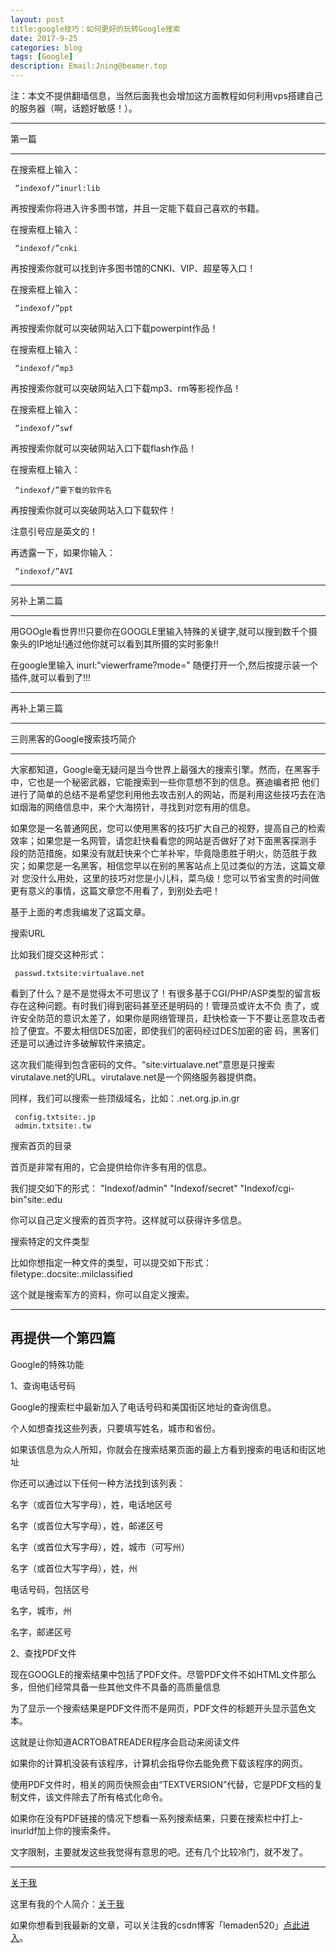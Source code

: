 ```yaml
---
layout: post
title:google技巧：如何更好的玩转Google搜索
date: 2017-9-25
categories: blog
tags: [Google]
description: Email:Jning@beamer.top
---
```


注：本文不提供翻墙信息，当然后面我也会增加这方面教程如何利用vps搭建自己的服务器（啊，话题好敏感！）。

---


第一篇

---

在搜索框上输入：

     “indexof/”inurl:lib

再按搜索你将进入许多图书馆，并且一定能下载自己喜欢的书籍。

在搜索框上输入：

     “indexof/”cnki

再按搜索你就可以找到许多图书馆的CNKI、VIP、超星等入口！

在搜索框上输入：

     “indexof/”ppt

再按搜索你就可以突破网站入口下载powerpint作品！

在搜索框上输入：

     “indexof/”mp3

再按搜索你就可以突破网站入口下载mp3、rm等影视作品！

在搜索框上输入：

     “indexof/”swf

再按搜索你就可以突破网站入口下载flash作品！

在搜索框上输入：
   
     “indexof/”要下载的软件名

再按搜索你就可以突破网站入口下载软件！

注意引号应是英文的！

再透露一下，如果你输入：

     “indexof/”AVI


---
	 
另补上第二篇

---

用GOOgle看世界!!!只要你在GOOGLE里输入特殊的关键字,就可以搜到数千个摄象头的IP地址!通过他你就可以看到其所摄的实时影象!!

在google里输入
     inurl:"viewerframe?mode="
随便打开一个,然后按提示装一个插件,就可以看到了!!!

---

再补上第三篇

---

三则黑客的Google搜索技巧简介

---

大家都知道，Google毫无疑问是当今世界上最强大的搜索引擎。然而，在黑客手中，它也是一个秘密武器，它能搜索到一些你意想不到的信息。赛迪编者把 他们进行了简单的总结不是希望您利用他去攻击别人的网站，而是利用这些技巧去在浩如烟海的网络信息中，来个大海捞针，寻找到对您有用的信息。

如果您是一名普通网民，您可以使用黑客的技巧扩大自己的视野，提高自己的检索效率；如果您是一名网管，请您赶快看看您的网站是否做好了对下面黑客探测手 段的防范措施，如果没有就赶快来个亡羊补牢，毕竟隐患胜于明火，防范胜于救灾；如果您是一名黑客，相信您早以在别的黑客站点上见过类似的方法，这篇文章对 您没什么用处，这里的技巧对您是小儿科，菜鸟级！您可以节省宝贵的时间做更有意义的事情，这篇文章您不用看了，到别处去吧！

基于上面的考虑我编发了这篇文章。

搜索URL

比如我们提交这种形式：

     passwd.txtsite:virtualave.net

看到了什么？是不是觉得太不可思议了！有很多基于CGI/PHP/ASP类型的留言板存在这种问题。有时我们得到密码甚至还是明码的！管理员或许太不负 责了，或许安全防范的意识太差了，如果你是网络管理员，赶快检查一下不要让恶意攻击者捡了便宜。不要太相信DES加密，即使我们的密码经过DES加密的密 码，黑客们还是可以通过许多破解软件来搞定。

这次我们能得到包含密码的文件。“site:virtualave.net”意思是只搜索virutalave.net的URL。virutalave.net是一个网络服务器提供商。

同样，我们可以搜索一些顶级域名，比如：.net.org.jp.in.gr

     config.txtsite:.jp
     admin.txtsite:.tw

搜索首页的目录

首页是非常有用的，它会提供给你许多有用的信息。

我们提交如下的形式：
     "Indexof/admin"
     "Indexof/secret"
     "Indexof/cgi-bin"site:.edu

	 
你可以自己定义搜索的首页字符。这样就可以获得许多信息。

搜索特定的文件类型

比如你想指定一种文件的类型，可以提交如下形式：
     filetype:.docsite:.milclassified

这个就是搜索军方的资料，你可以自定义搜索。

---

再提供一个第四篇
---
Google的特殊功能

1、查询电话号码

Google的搜索栏中最新加入了电话号码和美国街区地址的查询信息。

个人如想查找这些列表，只要填写姓名，城市和省份。

如果该信息为众人所知，你就会在搜索结果页面的最上方看到搜索的电话和街区地址

你还可以通过以下任何一种方法找到该列表：

名字（或首位大写字母），姓，电话地区号

名字（或首位大写字母），姓，邮递区号

名字（或首位大写字母），姓，城市（可写州）

名字（或首位大写字母），姓，州

电话号码，包括区号

名字，城市，州

名字，邮递区号

2、查找PDF文件

现在GOOGLE的搜索结果中包括了PDF文件。尽管PDF文件不如HTML文件那么多，但他们经常具备一些其他文件不具备的高质量信息

为了显示一个搜索结果是PDF文件而不是网页，PDF文件的标题开头显示蓝色文本。

这就是让你知道ACRTOBATREADER程序会启动来阅读文件

如果你的计算机没装有该程序，计算机会指导你去能免费下载该程序的网页。

使用PDF文件时，相关的网页快照会由“TEXTVERSION”代替，它是PDF文档的复制文件，该文件除去了所有格式化命令。

如果你在没有PDF链接的情况下想看一系列搜索结果，只要在搜索栏中打上-inurldf加上你的搜索条件。

文字限制，主要就发这些我觉得有意思的吧。还有几个比较冷门，就不发了。

---

[关于我](http://beamer.top/about/)

这里有我的个人简介：[关于我](http://beamer.top/about/)

如果你想看到我最新的文章，可以关注我的csdn博客「lemaden520」[点此进入](http://blog.csdn.net/lemaden520/article/details/77657697)。



